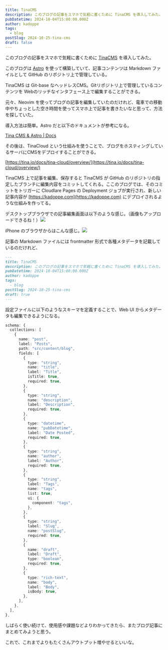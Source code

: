 ```yaml
---
title: TinaCMS
description: このブログの記事をスマホで気軽に書くために TinaCMS を導入してみた。
pubDatetime: 2024-10-04T15:00:00.000Z
author: kadoppe
tags:
  - blog
postSlug: 2024-10-25-tina-cms
draft: false
---
```


このブログの記事をスマホで気軽に書くために [TinaCMS](https://tina.io/) を導入してみた。

このブログは [Astro](https://astro.build/) を使って構築していて、記事コンテンツは Markdown ファイルとして GitHub のリポジトリ上で管理している。

TinaCMS は Git-base なヘッドレスCMS。Gitリポジトリ上で管理しているコンテンツを Webのリッチなインタフェース上で編集することができる。

元々、Neovim を使ってブログの記事を編集していたのだけれど、電車での移動中やちょっとした空き時間を使ってスマホ上で記事を書きたいなと思って、方法を探していた。

導入方法は簡単。Astro だと以下のドキュメントが参考になる。

[Tina CMS & Astro | Docs](https://docs.astro.build/en/guides/cms/tina-cms/)

その後は、TinaCloud という仕組みを使うことで、ブログをホスティングしているサーバにCMSをデプロイすることができる。

[https://tina.io/docs/tina-cloud/overview/](https://tina.io/docs/tina-cloud/overview/)

TinaCMS 上で記事を編集、保存すると TinaCMS が GitHub のリポジトリの指定したブランチに編集内容をコミットしてくれる。ここのブログでは、そのコミットをトリガーに Cloudlare Pages の Deployment ジョブが実行され、新しい記事内容が [https://kadoppe.com](https://kadoppe.com) にデプロイされるような仕組みを作ってる。

デスクトップブラウザでの記事編集画面は以下のような感じ。（画像もアップロードできるね！）![](/assets/blog/tina-cms-desktop.png)

iPhone のブラウザからはこんな感じ。![](/assets/blog/tina-cms-iphone.jpg)

記事の Markdown ファイルには frontmatter 形式で各種メタデータを記載しているのだけれど、

```markdown
---
title: TinaCMS
description: このブログの記事をスマホで気軽に書くために TinaCMS を導入してみた。
pubDatetime: 2024-10-04T15:00:00.000Z
author: kadoppe
tags:
  - blog
postSlug: 2024-10-25-tina-cms
draft: true
---
```

設定ファイルに以下のようなスキーマを定義することで、Web UI からメタデータも編集できるようになる。

```typescript
schema: {
  collections: [
    {
      name: "post",
      label: "Posts",
      path: "src/content/blog",
      fields: [
        {
          type: "string",
          name: "title",
          label: "Title",
          isTitle: true,
          required: true,
        },
        {
          type: "string",
          name: "description",
          label: "Description",
          required: true,
        },
        {
          type: "datetime",
          name: "pubDatetime",
          label: "Date Posted",
          required: true,
        },
        {
          type: "string",
          name: "author",
          label: "Author",
          required: true,
        },
        {
          type: "string",
          label: "Tags",
          name: "tags",
          list: true,
          ui: {
            component: "tags",
          },
        },
        {
          type: "string",
          label: "Slug",
          name: "postSlug",
          required: true,
        },
        {
          name: "draft",
          label: "Draft",
          type: "boolean",
          required: true,
        },
        {
          type: "rich-text",
          name: "body",
          label: "Body",
          isBody: true,
        },
      ],
    },
  ],
},
```

しばらく使い続けて、使用感や課題などよりわかってきたら、またブログ記事にまとめてみようと思う。

これで、これまでよりもたくさんアウトプット増やせるといいな。
